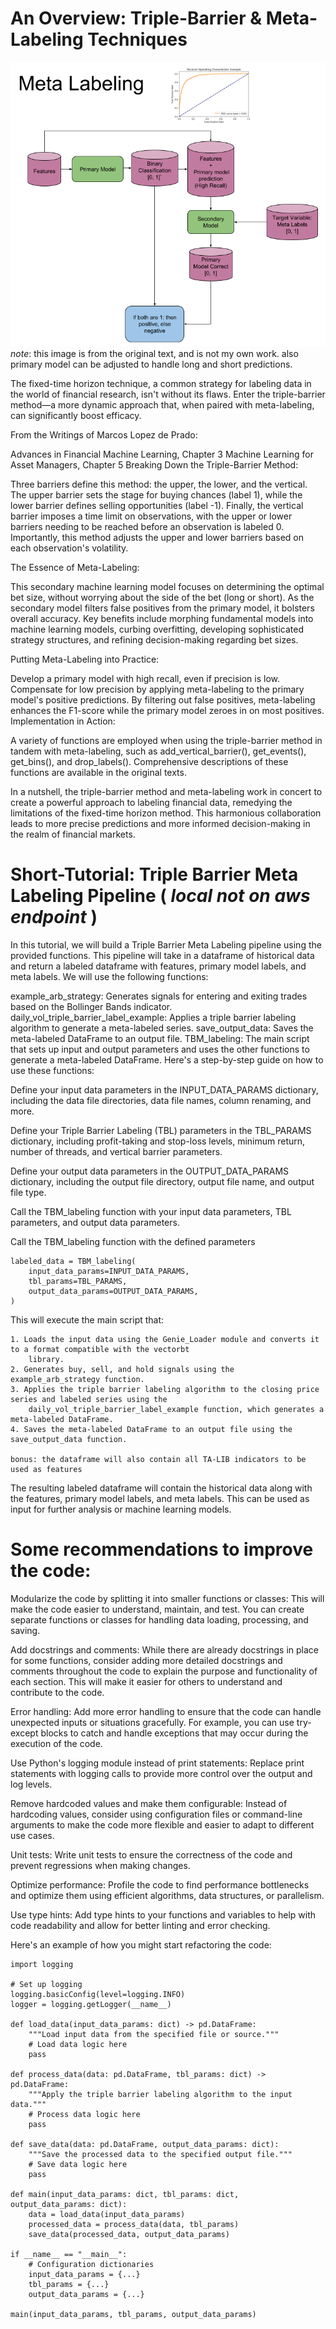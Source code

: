 # An Overview: Triple-Barrier & Meta-Labeling Techniques

![meta_labeling_architecture.png](meta_labeling_architecture.png)
*note*: this image is from the original text, and is not my own work. also primary model can be adjusted to handle 
    long and short predictions.


The fixed-time horizon technique, a common strategy for labeling data in the world of financial research, isn't without
its flaws. Enter the triple-barrier method—a more dynamic approach that, when paired with meta-labeling, can
significantly boost efficacy.

From the Writings of Marcos Lopez de Prado:

Advances in Financial Machine Learning, Chapter 3
Machine Learning for Asset Managers, Chapter 5
Breaking Down the Triple-Barrier Method:

Three barriers define this method: the upper, the lower, and the vertical. The upper barrier sets the stage for buying
chances (label 1), while the lower barrier defines selling opportunities (label -1). Finally, the vertical barrier
imposes a time limit on observations, with the upper or lower barriers needing to be reached before an observation is labeled 0. Importantly, this method adjusts the upper and lower barriers based on each observation's volatility.

The Essence of Meta-Labeling:

This secondary machine learning model focuses on determining the optimal bet size, without worrying about the side of
the bet (long or short). As the secondary model filters false positives from the primary model, it bolsters overall
accuracy. Key benefits include morphing fundamental models into machine learning models, curbing overfitting,
developing sophisticated strategy structures, and refining decision-making regarding bet sizes.

Putting Meta-Labeling into Practice:

Develop a primary model with high recall, even if precision is low.
Compensate for low precision by applying meta-labeling to the primary model's positive predictions.
By filtering out false positives, meta-labeling enhances the F1-score while the primary model zeroes in on most
positives.
Implementation in Action:

A variety of functions are employed when using the triple-barrier method in tandem with meta-labeling, such as
add_vertical_barrier(), get_events(), get_bins(), and drop_labels(). Comprehensive descriptions of these functions are
available in the original texts.

In a nutshell, the triple-barrier method and meta-labeling work in concert to create a powerful approach to labeling
financial data, remedying the limitations of the fixed-time horizon method. This harmonious collaboration leads to more
precise predictions and more informed decision-making in the realm of financial markets.

# Short-Tutorial: Triple Barrier Meta Labeling Pipeline ( *local not on aws endpoint* )

In this tutorial, we will build a Triple Barrier Meta Labeling pipeline using the provided functions. This pipeline 
will take in a dataframe of historical data and return a labeled dataframe with features, primary model labels, 
and meta labels. We will use the following functions:

example_arb_strategy: Generates signals for entering and exiting trades based on the Bollinger Bands indicator.
daily_vol_triple_barrier_label_example: Applies a triple barrier labeling algorithm to generate a meta-labeled 
series.
save_output_data: Saves the meta-labeled DataFrame to an output file.
TBM_labeling: The main script that sets up input and output parameters and uses the other functions to generate a 
meta-labeled DataFrame.
Here's a step-by-step guide on how to use these functions:

Define your input data parameters in the INPUT_DATA_PARAMS dictionary, including the data file directories, data 
file names, column renaming, and more.

Define your Triple Barrier Labeling (TBL) parameters in the TBL_PARAMS dictionary, including profit-taking and 
stop-loss levels, minimum return, number of threads, and vertical barrier parameters.

Define your output data parameters in the OUTPUT_DATA_PARAMS dictionary, including the output file directory, 
output file name, and output file type.

Call the TBM_labeling function with your input data parameters, TBL parameters, and output data parameters.

Call the TBM_labeling function with the defined parameters

    labeled_data = TBM_labeling(
        input_data_params=INPUT_DATA_PARAMS,
        tbl_params=TBL_PARAMS,
        output_data_params=OUTPUT_DATA_PARAMS,
    )

This will execute the main script that:

    1. Loads the input data using the Genie_Loader module and converts it to a format compatible with the vectorbt 
        library.
    2. Generates buy, sell, and hold signals using the example_arb_strategy function.
    3. Applies the triple barrier labeling algorithm to the closing price series and labeled series using the 
        daily_vol_triple_barrier_label_example function, which generates a meta-labeled DataFrame.
    4. Saves the meta-labeled DataFrame to an output file using the save_output_data function.

    bonus: the dataframe will also contain all TA-LIB indicators to be used as features

The resulting labeled dataframe will contain the historical data along with the features, primary model labels, 
and meta labels. This can be used as input for further analysis or machine learning models.


# Some recommendations to improve the code:

Modularize the code by splitting it into smaller functions or classes: This will make the code easier to understand,
 maintain, and test. You can create separate functions or classes for handling data loading, processing, and saving.

Add docstrings and comments: While there are already docstrings in place for some functions, consider adding more 
detailed docstrings and comments throughout the code to explain the purpose and functionality of each section. This 
will make it easier for others to understand and contribute to the code.

Error handling: Add more error handling to ensure that the code can handle unexpected inputs or situations 
gracefully. For example, you can use try-except blocks to catch and handle exceptions that may occur during the 
execution of the code.

Use Python's logging module instead of print statements: Replace print statements with logging calls to provide 
more control over the output and log levels.

Remove hardcoded values and make them configurable: Instead of hardcoding values, consider using configuration 
files or command-line arguments to make the code more flexible and easier to adapt to different use cases.

Unit tests: Write unit tests to ensure the correctness of the code and prevent regressions when making changes.

Optimize performance: Profile the code to find performance bottlenecks and optimize them using efficient algorithms, 
data structures, or parallelism.

Use type hints: Add type hints to your functions and variables to help with code readability and allow for better 
linting and error checking.

Here's an example of how you might start refactoring the code:

    import logging
    
    # Set up logging
    logging.basicConfig(level=logging.INFO)
    logger = logging.getLogger(__name__)
    
    def load_data(input_data_params: dict) -> pd.DataFrame:
        """Load input data from the specified file or source."""
        # Load data logic here
        pass
    
    def process_data(data: pd.DataFrame, tbl_params: dict) -> pd.DataFrame:
        """Apply the triple barrier labeling algorithm to the input data."""
        # Process data logic here
        pass
    
    def save_data(data: pd.DataFrame, output_data_params: dict):
        """Save the processed data to the specified output file."""
        # Save data logic here
        pass
    
    def main(input_data_params: dict, tbl_params: dict, output_data_params: dict):
        data = load_data(input_data_params)
        processed_data = process_data(data, tbl_params)
        save_data(processed_data, output_data_params)
    
    if __name__ == "__main__":
        # Configuration dictionaries
        input_data_params = {...}
        tbl_params = {...}
        output_data_params = {...}
    
    main(input_data_params, tbl_params, output_data_params)
    
